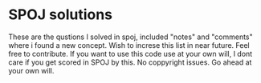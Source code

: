# SPOJ solutions
These are the qustions I solved in spoj, included "notes" and "comments" where i found a new concept.
Wish to increse this list in near future. Feel free to contribute.
If you want to use this code use at your own will, I dont care if you get scored in SPOJ by this.
No coppyright issues. Go ahead at your own will.
